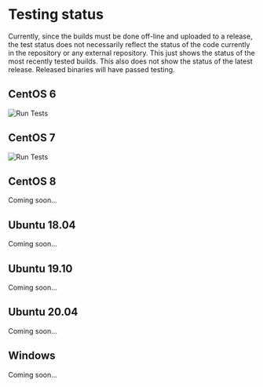 Testing status
==============

Currently, since the builds must be done off-line and uploaded to a release, the
test status does not necessarily reflect the status of the code currently in the
repository or any external repository.  This just shows the status of the most
recently tested builds.  This also does not show the status of the latest release.
Released binaries will have passed testing.

CentOS 6
--------

![Run Tests](https://github.com/eslickj/idaes-ext/workflows/test_centos6/badge.svg)

CentOS 7
--------

![Run Tests](https://github.com/eslickj/idaes-ext/workflows/test_centos7/badge.svg)

CentOS 8
--------

Coming soon...

Ubuntu 18.04
------------

Coming soon...

Ubuntu 19.10
------------

Coming soon...

Ubuntu 20.04
------------

Coming soon...

Windows
-------

Coming soon...

